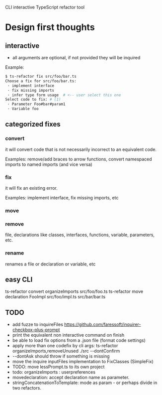 CLI interactive TypeScript refactor tool

# Design first thoughts

## interactive

 * all arguments are optional, if not provided they will be inquired

Example:

```sh
$ ts-refactor fix src/foo/bar.ts
Choose a fix for src/foo/bar.ts:
 · implement interface
 · fix missing imports
 · infer type form usage  # <-- user select this one 
Select code to fix: # (1)
 · Parameter Foo#bar#param1
 · Variable foo

```


## categorized fixes

### convert

it will convert code that is not necessarily incorrect to an equivalent code. 

Examples: remove/add braces to arrow functions, convert namespaced imports to named imports (and vice versa)

### fix

it will fix an existing error. 

Examples: implement interface, fix missing imports, etc

### move

### remove 

file, declarations like classes, interfaces, functions, variable, parameters, etc. 

### rename

renames a file or declaration or variable, etc

## easy CLI

ts-refactor convert organizeImports src/foo/foo.ts
ts-refactor move declaration FooImpl src/foo/impl.ts src/bar/bar.ts


## TODO

 * add fuzze to inquireFiles https://github.com/faressoft/inquirer-checkbox-plus-prompt
 * print the equivalent non interactive command on finish
 * be able to load fix options from a .json file (format code settings)
 * apply more than one codefix by cli args: ts-refactor organizeImports,removeUnused ./src --dontConfirm
 * --dontAsk should throw if something is missing
 * move the inquire inputFiles implementation to FixClasses (SimpleFix)
 * TODO: move lessPrompt.ts to its own project
 * todo: organizeImports : userpreferences
 * movedeclaration: accept declaration name as parameter.
 * stringConcatenationToTemplate: mode as param - or perhaps divide in two refactors.